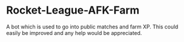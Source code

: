 # Rocket-League-AFK-Farm
A bot which is used to go into public matches and farm XP. This could easily be improved and any help would be appreciated.
